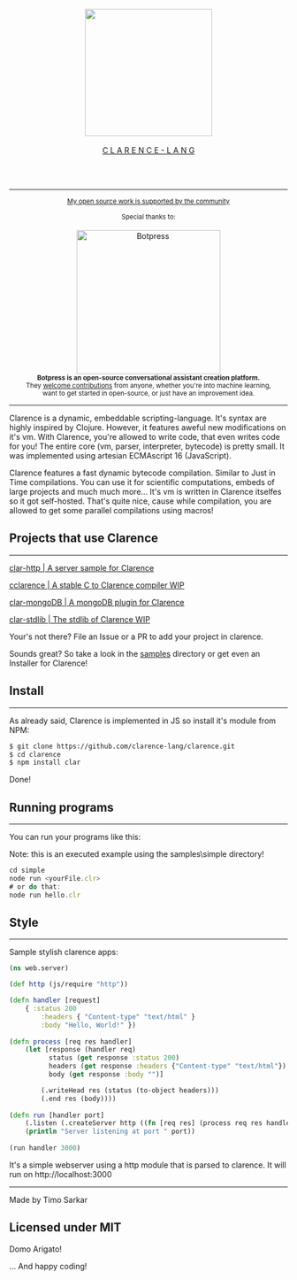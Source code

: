 <div align="center">
    <p><a href="http://clarence-lang.github.io"><img src="https://raw.githubusercontent.com/clarence-lang/assets/master/clary.jpg" height=" 230"></img>
    <br>
    </br>
    C L A R E N C E - L A N G</p></a>
    <br>
	<br>
	<hr>
	<p>
		<p>
			<sup>
				<a href="https://github.com/clarence-lang">My open source work is supported by the community</a>
			</sup>
		</p>
		<sup>Special thanks to:</sup>
		<br>
		<br>
		<a href="https://github.com/botpress/botpress">
			<img src="https://sindresorhus.com/assets/thanks/botpress-logo.svg" width="260" alt="Botpress">
		</a>
		<br>
		<sub><b>Botpress is an open-source conversational assistant creation platform.</b></sub>
		<br>
		<sub>They <a href="https://github.com/botpress/botpress/blob/master/.github/CONTRIBUTING.md">welcome contributions</a> from anyone, whether you're into machine learning,<br>want to get started in open-source, or just have an improvement idea.</sub>
		<br>
		<hr>
 </div>


Clarence is a dynamic, embeddable scripting-language. It's syntax are highly inspired by Clojure. However, it features aweful new modifications on it's vm. With Clarence, you're allowed to write code, that even writes code for you! The entire core (vm, parser, interpreter, bytecode) is pretty small. It was implemented using artesian ECMAscript 16 (JavaScript). 

Clarence features a fast dynamic bytecode compilation. Similar to Just in Time compilations. You can use it for scientific computations, embeds of large projects and much much more... It's vm is written in Clarence itselfes so it got self-hosted. That's quite nice, cause while compilation, you are allowed to get some parallel compilations using macros! 

## Projects that use Clarence
---

<a href="https://github.com/clarence-lang/http-clar">clar-http       | A server sample for Clarence</a>

<a href="https://github.com/clarence-lang/cclarence">cclarence       | A stable C to Clarence compiler WIP</a>

<a href="https://github.com/clarence-lang/clar-mongoDB">clar-mongoDB | A mongoDB plugin for Clarence</a>

<a href="https://github.com/clarence-lang/clr-stdlib">clar-stdlib    | The stdlib of Clarence WIP</a>

Your's not there? File an Issue or a PR to add your project in clarence.


Sounds great? So take a look in the <a href="https://github.com/clarence-lang/clarence/tree/master/samples/simple">samples</a> directory or get even an Installer for Clarence!

## Install
---

As already said, Clarence is implemented in JS so install it's module from NPM:


```bash
$ git clone https://github.com/clarence-lang/clarence.git
$ cd clarence
$ npm install clar
```

Done!

## Running programs
---

You can run your programs like this:

Note: this is an executed example using the samples\simple directory!

```javascript
cd simple
node run <yourFile.clr>
# or do that:
node run hello.clr
```

## Style
---

Sample stylish clarence apps:

```clojure
(ns web.server)

(def http (js/require "http"))

(defn handler [request]
    { :status 200
        :headers { "Content-type" "text/html" }
        :body "Hello, World!" })
        
(defn process [req res handler]
    (let [response (handler req)
          status (get response :status 200)
          headers (get response :headers {"Content-type" "text/html"})
          body (get response :body "")]

        (.writeHead res (status (to-object headers)))
        (.end res (body))))
        
(defn run [handler port]
    (.listen (.createServer http ((fn [req res] (process req res handler)))) (port))
    (println "Server listening at port " port))
    
(run handler 3000)
```

It's a simple webserver using a http module that is parsed to clarence. It will run on http://localhost:3000

---


Made by Timo Sarkar 

Licensed under MIT
---

Domo Arigato! 

... And happy coding!
